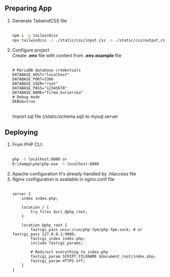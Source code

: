 ## Preparing App
1. Generate TailwindCSS file<br><br>
    ```bash
    npm i -g tailwindcss
    npx tailwindcss -i ./static/css/input.css -o ./static/css/output.css
    ```
2. Configure project
    <br>Create **.env** file with content from **.env.example** file<br><br>
    ```dotenv
    # MariaDB database credentials
    DATABASE_HOST="localhost"
    DATABASE_PORT=3306
    DATABASE_USER="root"
    DATABASE_PASS="12345678"
    DATABASE_NAME="firma_kurierska"
    # Debug mode
    DEBUG=true
    ```
    <br>Import sql file (/static/schema.sql) to mysql server<br>

## Deploying
1. From PHP CLI:<br><br>
    ```bash
    php -S localhost:8080 or
    D:\Xampp\php\php.exe -S localhost:8080 
    ```
2. Apache configuration It's already handled by .htaccess file
3. Nginx configuration is available in nginx.conf file<br><br>
    ```nginx configuration
    server {
        index index.php;
    
        location / {
            try_files $uri @php_root;
        }
    
        location @php_root {
            fastcgi_pass unix:/run/php-fpm/php-fpm.sock; # or fastcgi_pass 127.0.0.1:9000;
            fastcgi_index index.php;
            include fastcgi_params;
    
            # Redirect everything to index.php
            fastcgi_param SCRIPT_FILENAME $document_root/index.php;
            fastcgi_param HTTPS off;
        }
    }
    ```
